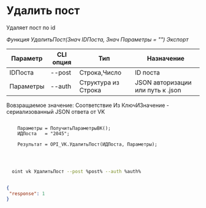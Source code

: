 ﻿---
sidebar_position: 3
---

# Удалить пост
 Удаляет пост по id


*Функция УдалитьПост(Знач IDПоста, Знач Параметры = "") Экспорт*

  | Параметр | CLI опция | Тип | Назначение |
  |-|-|-|-|
  | IDПоста | --post | Строка,Число | ID поста |
  | Параметры | --auth | Структура из Строка | JSON авторизации или путь к .json |

  
  Вовзращаемое значение:   Соответствие Из КлючИЗначение - сериализованный JSON ответа от VK

```bsl title="Пример кода"
	
    Параметры = ПолучитьПараметрыВК();
    ИДПоста   = "2045";
    
    Результат = OPI_VK.УдалитьПост(ИДПоста, Параметры);

	
```

```sh title="Пример команд CLI"
    
  oint vk УдалитьПост --post %post% --auth %auth%

```


```json title="Результат"

{
 "response": 1
}

```
